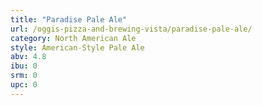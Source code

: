```yaml
---
title: "Paradise Pale Ale"
url: /oggis-pizza-and-brewing-vista/paradise-pale-ale/
category: North American Ale
style: American-Style Pale Ale
abv: 4.8
ibu: 0
srm: 0
upc: 0
---
```


